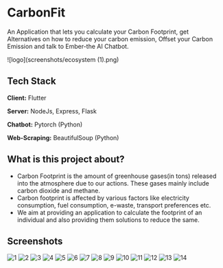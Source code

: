 
# CarbonFit

An Application that lets you calculate your Carbon Footprint, get Alternatives on how to reduce your carbon emission, Offset your Carbon Emission and talk to Ember-the AI Chatbot.

![logo](screenshots/ecosystem (1).png)


## Tech Stack

**Client:** Flutter

**Server:** NodeJs, Express, Flask

**Chatbot:** Pytorch (Python)

**Web-Scraping:** BeautifulSoup (Python)


## What is this project about?

* Carbon Footprint is the amount of greenhouse gases(in tons) released into the atmosphere due to our actions. These gases mainly include carbon dioxide and methane.
* Carbon footprint is affected by various factors like electricity consumption, fuel consumption, e-waste, transport preferences etc.
* We aim at providing an application to calculate the footprint of an individual and also providing them solutions to reduce the same.


## Screenshots

![1](screenshots/1.png)
![2](screenshots/2.png)
![3](screenshots/3.png)
![4](screenshots/4.png)
![5](screenshots/5.png)
![6](screenshots/6.png)
![7](screenshots/7.png)
![8](screenshots/8.png)
![9](screenshots/9.png)
![10](screenshots/10.png)
![11](screenshots/11.png)
![12](screenshots/12.png)
![13](screenshots/13.png)
![14](screenshots/14.png)

